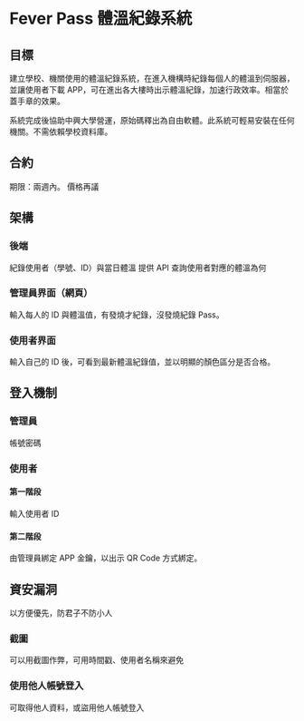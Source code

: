 # Fever Pass 體溫紀錄系統

## 目標
建立學校、機關使用的體溫紀錄系統，在進入機構時紀錄每個人的體溫到伺服器，並讓使用者下載 APP，可在進出各大樓時出示體溫紀錄，加速行政效率。相當於蓋手章的效果。

系統完成後協助中興大學營運，原始碼釋出為自由軟體。此系統可輕易安裝在任何機關。不需依賴學校資料庫。

## 合約
期限：兩週內。
價格再議

## 架構
### 後端
紀錄使用者（學號、ID）與當日體溫
提供 API 查詢使用者對應的體溫為何

### 管理員界面（網頁）
輸入每人的 ID 與體溫值，有發燒才紀錄，沒發燒紀錄 Pass。

### 使用者界面
輸入自己的 ID 後，可看到最新體溫紀錄值，並以明顯的顏色區分是否合格。

## 登入機制
### 管理員
帳號密碼

### 使用者
#### 第一階段
輸入使用者 ID

#### 第二階段
由管理員綁定 APP 金鑰，以出示 QR Code 方式綁定。

## 資安漏洞
以方便優先，防君子不防小人

### 截圖
可以用截圖作弊，可用時間戳、使用者名稱來避免

### 使用他人帳號登入
可取得他人資料，或盜用他人帳號登入
